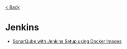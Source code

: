 [< Back](./../README.md)

# Jenkins

- [SonarQube with Jenkins Setup using Docker Images](https://funnelgarden.com/sonarqube-jenkins-docker/)
